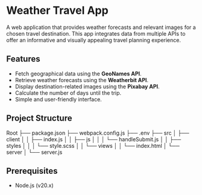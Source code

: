 # Weather Travel App

A web application that provides weather forecasts and relevant images for a chosen travel destination. This app integrates data from multiple APIs to offer an informative and visually appealing travel planning experience.

## Features
- Fetch geographical data using the **GeoNames API**.
- Retrieve weather forecasts using the **Weatherbit API**.
- Display destination-related images using the **Pixabay API**.
- Calculate the number of days until the trip.
- Simple and user-friendly interface.

## Project Structure
Root ├── package.json ├── webpack.config.js ├── .env ├── src │ ├── client │ │ ├── index.js │ │ ├── js │ │ │ └── handleSubmit.js │ │ ├── styles │ │ │ └── style.scss │ │ └── views │ │ └── index.html │ └── server │ └── server.js
## Prerequisites
- Node.js (v20.x)
